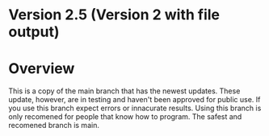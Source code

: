 # Version 2.5 (Version 2 with file output)
# Overview
This is a copy of the main branch that has the newest updates. These update, however, are in testing and haven't been approved for public use. If you use this branch expect errors or innacurate results. Using this branch is only recomened for people that know how to program. The safest and recomened branch is main.

